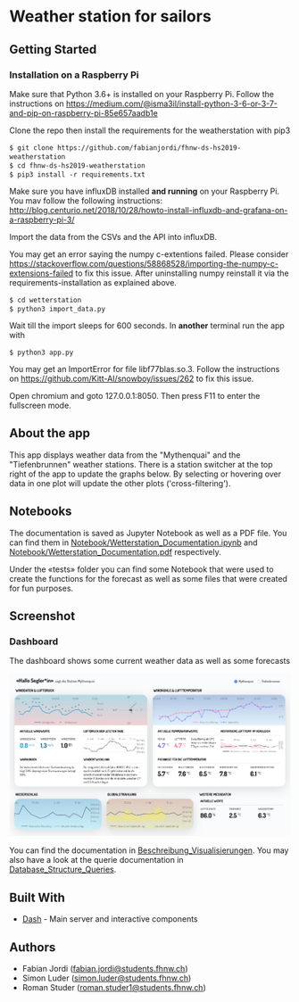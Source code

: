 # Weather station for sailors

## Getting Started

### Installation on a Raspberry Pi

Make sure that Python 3.6+ is installed on your Raspberry Pi.
Follow the instructions on https://medium.com/@isma3il/install-python-3-6-or-3-7-and-pip-on-raspberry-pi-85e657aadb1e

Clone the repo then install the requirements for the weatherstation with pip3

```
$ git clone https://github.com/fabianjordi/fhnw-ds-hs2019-weatherstation
$ cd fhnw-ds-hs2019-weatherstation
$ pip3 install -r requirements.txt
```

Make sure you have influxDB installed **and running** on your Raspberry Pi.
You mav follow the following instructions: http://blog.centurio.net/2018/10/28/howto-install-influxdb-and-grafana-on-a-raspberry-pi-3/

Import the data from the CSVs and the API into influxDB.

You may get an error saying the numpy c-extentions failed.
Please consider https://stackoverflow.com/questions/58868528/importing-the-numpy-c-extensions-failed to fix this issue.
After uninstalling numpy reinstall it via the requirements-installation as explained above.

```
$ cd wetterstation
$ python3 import_data.py
```

Wait till the import sleeps for 600 seconds.
In **another** terminal run the app with 

```
$ python3 app.py
```

You may get an ImportError for file libf77blas.so.3.
Follow the instructions on https://github.com/Kitt-AI/snowboy/issues/262 to fix this issue.

Open chromium and goto 127.0.0.1:8050.
Then press F11 to enter the fullscreen mode.

## About the app

This app displays weather data from the "Mythenquai" and the "Tiefenbrunnen" weather stations.
There is a station switcher at the top right of the app to update the graphs below.
By selecting or hovering over data in one plot will update the other plots ('cross-filtering').

## Notebooks

The documentation is saved as Jupyter Notebook as well as a PDF file.
You can find them in
 [Notebook/Wetterstation_Documentation.ipynb](Notebook/Wetterstation_Documentation.ipynb) 
 and [Notebook/Wetterstation_Documentation.pdf](Notebook/Wetterstation_Documentation.pdf) respectively.

Under the «tests» folder you can find some Notebook that were used to create the functions for the forecast as well as
some files that were created for fun purposes.

## Screenshot
### Dashboard

The dashboard shows some current weather data as well as some forecasts

![dashboard](docs/visualization/dashboard.png "Dashboard")

You can find the documentation in [Beschreibung_Visualisierungen](/docs/Beschreibung_Visualisierungen.md).
You may also have a look at the querie documentation in [Database_Structure_Queries](/docs/Database_Structure_Queries.txt).

## Built With

- [Dash](https://dash.plot.ly/) - Main server and interactive components

## Authors 
- Fabian Jordi ([fabian.jordi@students.fhnw.ch](fabian.jordi@students.fhnw.ch))
- Simon Luder ([simon.luder@students.fhnw.ch](simon.luder@students.fhnw.ch))
- Roman Studer ([roman.studer1@students.fhnw.ch](roman.studer1@students.fhnw.ch))